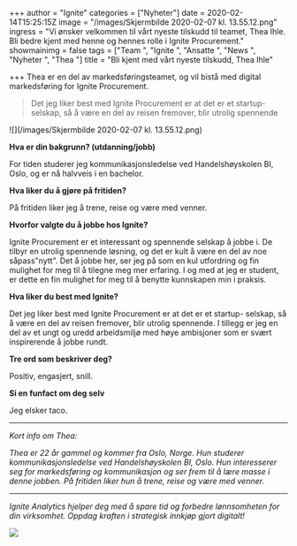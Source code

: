+++
author = "Ignite"
categories = ["Nyheter"]
date = 2020-02-14T15:25:15Z
image = "/images/Skjermbilde 2020-02-07 kl. 13.55.12.png"
ingress = "Vi ønsker velkommen til vårt nyeste tilskudd til teamet, Thea Ihle. Bli bedre kjent med henne og hennes rolle i Ignite Procurement."
showmainimg = false
tags = ["Team ", "Ignite  ", "Ansatte ", "News ", "Nyheter ", "Thea "]
title = "Bli kjent med vårt nyeste tilskudd, Thea Ihle"

+++
Thea er en del av markedsføringsteamet, og vil bistå med digital markedsføring for Ignite Procurement.

> Det jeg liker best med Ignite Procurement er at det er et startup- selskap, så å være en del av reisen fremover, blir utrolig spennende

![](/images/Skjermbilde 2020-02-07 kl. 13.55.12.png)

**Hva er din bakgrunn? (utdanning/jobb)**

For tiden studerer jeg kommunikasjonsledelse ved Handelshøyskolen BI, Oslo, og er nå halvveis i en bachelor.

**Hva liker du å gjøre på fritiden?**

På fritiden liker jeg å trene, reise og være med venner.

**Hvorfor valgte du å jobbe hos Ignite?**

Ignite Procurement er et interessant og spennende selskap å jobbe i. De tilbyr en utrolig spennende løsning, og det er kult å være en del av noe såpass"nytt". Det å jobbe her, ser jeg på som en kul utfordring og fin mulighet for meg til å tilegne meg mer erfaring. I og med at jeg er student, er dette en fin mulighet for meg til å benytte kunnskapen min i praksis.

**Hva liker du best med Ignite?**

Det jeg liker best med Ignite Procurement er at det er et startup- selskap, så å være en del av reisen fremover, blir utrolig spennende. I tillegg er jeg en del av et ungt og uredd arbeidsmiljø med høye ambisjoner som er svært inspirerende å jobbe rundt.

**Tre ord som beskriver deg?**

Positiv, engasjert, snill.

**Si en funfact om deg selv**

Jeg elsker taco.

***

_Kort info om Thea:_

_Thea er 22 år gammel og kommer fra Oslo, Norge. Hun studerer kommunikasjonsledelse ved Handelshøyskolen BI, Oslo. Hun interesserer seg for markedsføring og kommunikasjon og ser frem til å lære masse i denne jobben. På fritiden liker hun å trene, reise og være med venner._

***

_Ignite Analytics hjelper deg med å spare tid og forbedre lønnsomheten for din virksomhet. Oppdag kraften i strategisk innkjøp gjort digitalt!_

[![](https://www.ignite.no/images/Pr%C3%B8v%20Ignite%20Analytics%20-%201200%20x100.png)](https://www.ignite.no/ignite-analytics/demo/ "Prøv Ignite Analytics")